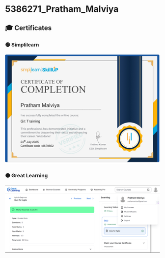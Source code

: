 
# 5386271_Pratham_Malviya

## 🎓 Certificates

### 🟢 Simplilearn
![Simpli Learn Certificate](SimliLearn.jpg)

### 🟠 Great Learning
![Great Learning Course info](GreatLearning.png)



